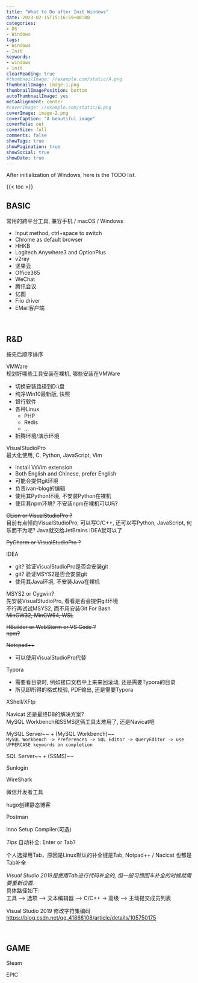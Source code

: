 ```yaml
---
title: "What to Do after Init Windows"
date: 2023-02-15T15:16:59+08:00
categories:
- OS
- Windows
tags:
- Windows
- Init
keywords:
- windows
- init
clearReading: true
#thumbnailImage: //example.com/static/A.png
thumbnailImage: image-1.png
thumbnailImagePosition: bottom
autoThumbnailImage: yes
metaAlignment: center
#coverImage: //example.com/static/B.png
coverImage: image-2.png
coverCaption: "A beautiful image"
coverMeta: out
coverSize: full
comments: false
showTags: true
showPagination: true
showSocial: true
showDate: true
---
```


After initialization of Windows, here is the TODO list.

<!--more-->

{{< toc >}}

## BASIC
常用的跨平台工具, 兼容手机 / macOS / Windows

- Input method, ctrl+space to switch
- Chrome as default browser
- HHKB
- Logitech Anywhere3 and OptionPlus
- v2ray
- 坚果云
- Office365
- WeChat
- 腾讯会议
- 亿图
- Fiio driver
- EMail客户端




<br>

## R&D
按先后顺序排序


VMWare  
规划好哪些工具安装在裸机, 哪些安装在VMWare

- 切换安装路径到D:\盘
- 纯净Win10最新版, 快照
- 银行软件
- 各种Linux
  - PHP
  - Redis
  - ...
- 折腾环境/演示环境


VisualStudioPro  
最大化使用, C, Python, JavaScript, Vim

- Install VsVim extension
- Both English and Chinese, prefer English
- 可能会提供git环境
- 负责ivan-blog的编辑
- 使用其Python环境, 不安装Python在裸机
- 使用其npm环境? 不安装npm在裸机可以吗?


~~CLion or VisualStudioPro ?~~  
目前有点倾向VisualStudioPro, 可以写C/C++, 还可以写Python, JavaScript, 何乐而不为呢?
Java就交给JetBrains IDEA就可以了


~~PyCharm or VisualStudioPro ?~~


IDEA
- git? 验证VisualStudioPro是否会安装git
- git? 验证MSYS2是否会安装git
- 使用其Java环境, 不安装Java在裸机


MSYS2 or Cygwin?  
先安装VisualStudioPro, 看看是否会提供git环境  
不行再试试MSYS2, 而不用安装Git For Bash  
~~MinGW32, MinGW64, WSL~~

~~HBuilder or WebStorm or VS Code ?~~  
~~npm?~~

~~Notepad++~~
- 可以使用VisualStudioPro代替

Typora
- 需要看目录时, 例如接口文档中上来来回滚动, 还是需要Typora的目录
- 所见即所得的格式校验, PDF输出, 还是需要Typora

XShell/XFtp

Navicat 还是最终DB的解决方案?  
MySQL Workbench和SSMS这俩工具太难用了, 还是Navicat吧

MySQL Server~~ + (MySQL Workbench)~~  
`MySQL Workbench -> Preferences -> SQL Editor -> QueryEditor -> use UPPERCASE keywords on completion`

SQL Server~~ + (SSMS)~~

Sunlogin

WireShark

微信开发者工具

hugo创建静态博客

Postman

Inno Setup Compiler(可选)


*Tips*
自动补全: Enter or Tab?

个人选择用Tab，原因是Linux默认的补全键是Tab, Notpad++ / Nacicat 也都是Tab补全

*Visual Studio 2019是使用Tab进行代码补全的, 但一般习惯回车补全的时候就需要重新设置.*  
具体路径如下:  
工具 –> 选项 –> 文本编辑器 –> C/C++ -> 高级 –> 主动提交成员列表

Visual Studio 2019 修改字符集编码  
https://blog.csdn.net/qq_41868108/article/details/105750175



<br>

## GAME
Steam

EPIC


